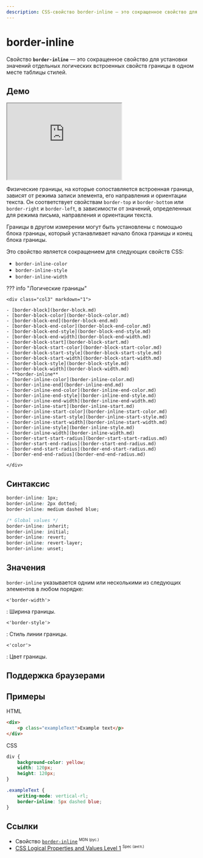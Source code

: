 ```yaml
---
description: CSS-свойство border-inline — это сокращенное свойство для установки значений отдельных логических встроенных свойств границы в одном месте таблицы стилей.
---
```


# border-inline

Свойство **`border-inline`** — это сокращенное свойство для установки значений отдельных логических встроенных свойств границы в одном месте таблицы стилей.

## Демо

<iframe class="interactive is-default-height" height="200" src="https://interactive-examples.mdn.mozilla.net/pages/css/border-inline.html" title="MDN Web Docs Interactive Example" loading="lazy" data-readystate="complete"></iframe>

Физические границы, на которые сопоставляется встроенная граница, зависят от режима записи элемента, его направления и ориентации текста. Он соответствует свойствам `border-top` и `border-bottom` или `border-right` и `border-left`, в зависимости от значений, определенных для режима письма, направления и ориентации текста.

Границы в другом измерении могут быть установлены с помощью блока границы, который устанавливает начало блока границы и конец блока границы.

Это свойство является сокращением для следующих свойств CSS:

-   `border-inline-color`
-   `border-inline-style`
-   `border-inline-width`

??? info "Логические границы"

    <div class="col3" markdown="1">

    - [border-block](border-block.md)
    - [border-block-color](border-block-color.md)
    - [border-block-end](border-block-end.md)
    - [border-block-end-color](border-block-end-color.md)
    - [border-block-end-style](border-block-end-style.md)
    - [border-block-end-width](border-block-end-width.md)
    - [border-block-start](border-block-start.md)
    - [border-block-start-color](border-block-start-color.md)
    - [border-block-start-style](border-block-start-style.md)
    - [border-block-start-width](border-block-start-width.md)
    - [border-block-style](border-block-style.md)
    - [border-block-width](border-block-width.md)
    - **border-inline**
    - [border-inline-color](border-inline-color.md)
    - [border-inline-end](border-inline-end.md)
    - [border-inline-end-color](border-inline-end-color.md)
    - [border-inline-end-style](border-inline-end-style.md)
    - [border-inline-end-width](border-inline-end-width.md)
    - [border-inline-start](border-inline-start.md)
    - [border-inline-start-color](border-inline-start-color.md)
    - [border-inline-start-style](border-inline-start-style.md)
    - [border-inline-start-width](border-inline-start-width.md)
    - [border-inline-style](border-inline-style.md)
    - [border-inline-width](border-inline-width.md)
    - [border-start-start-radius](border-start-start-radius.md)
    - [border-start-end-radius](border-start-end-radius.md)
    - [border-end-start-radius](border-end-start-radius.md)
    - [border-end-end-radius](border-end-end-radius.md)

    </div>

## Синтаксис

```css
border-inline: 1px;
border-inline: 2px dotted;
border-inline: medium dashed blue;

/* Global values */
border-inline: inherit;
border-inline: initial;
border-inline: revert;
border-inline: revert-layer;
border-inline: unset;
```

## Значения

`border-inline` указывается одним или несколькими из следующих элементов в любом порядке:

`<'border-width'>`

: Ширина границы.

`<'border-style'>`

: Стиль линии границы.

`<'color'>`

: Цвет границы.

## Поддержка браузерами

<p class="ciu_embed" data-feature="mdn-css__properties__border-inline" data-periods="future_1,current,past_1,past_2" data-accessible-colours="false"></p>

## Примеры

HTML

```html
<div>
    <p class="exampleText">Example text</p>
</div>
```

CSS

```css
div {
    background-color: yellow;
    width: 120px;
    height: 120px;
}

.exampleText {
    writing-mode: vertical-rl;
    border-inline: 5px dashed blue;
}
```

## Ссылки

-   Свойство [`border-inline`](https://developer.mozilla.org/ru/docs/Web/CSS/border-inline) <sup><small>MDN (рус.)</small></sup>
-   [CSS Logical Properties and Values Level 1](https://w3c.github.io/csswg-drafts/css-logical/#propdef-border-inline) <sup><small>Spec (англ.)</small></sup>
